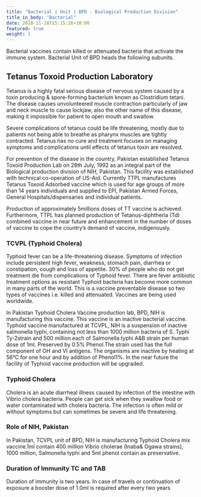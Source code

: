 ```yaml
---
title: "Bacterial | Unit | BPD - Biological Production Division"
title_in_body: "Bacterial"
date: 2018-11-28T15:15:26+10:00
featured: true
weight: 1
---
```


Bacterial vaccines contain killed or attenuated bacteria that activate the immune system. Bacterial Unit of BPD heads the following subunits.
## Tetanus Toxoid Production Laboratory

Tetanus is a highly fatal serious disease of nervous system caused by a toxin producing & spore-forming bacterium known as Clostridium tetani. The disease causes unvolunteered muscle contraction particularly of jaw and neck muscle to cause lockjaw, also the other name of this disease, making it impossible for patient to open mouth and swallow.

Severe complications of tetanus could be life threatening, mostly due to patients not being able to breathe as pharynx muscles are tightly contracted. Tetanus has no cure and treatment focuses on managing symptoms and complications until effects of tetanus toxin are resolved.

For prevention of the disease in the country, Pakistan established Tetanus Toxoid Production Lab on 28th July, 1992 as an integral part of the Biological production division of NIH, Pakistan. This facility was established with technical co-operation of US-Aid. Currently TTPL manufactures Tetanus Toxoid Adsorbed vaccine which is used for age groups of more than 14 years individuals and supplied to EPI, Pakistan Armed Forces, General Hospitals/dispensaries and individual patients.

Production of approximately 5millions doses of TT vaccine is achieved. Furthermore, TTPL has planned production of Tetanus-diphtheria (Td) combined vaccine in near future and enhancement in the number of doses of vaccine to cope the country’s demand of vaccine, indigenously.

### TCVPL (Typhoid Cholera)

Typhoid fever can be a life-threatening disease. Symptoms of infection include persistent high fever, weakness, stomach pain, diarrhea or constipation, cough and loss of appetite. 30% of people who do not get treatment die from complications of Typhoid fever. There are fever antibiotic treatment options as resistant Typhoid bacteria has become more common in many parts of the world. This is a vaccine preventable disease so two types of vaccines i.e. killed and attenuated. Vaccines are being used worldwide.

In Pakistan Typhoid Cholera Vaccine production lab, BPD, NIH is manufacturing this vaccine. This vaccine is an inactive bacterial vaccine. Typhoid vaccine manufactured at TCVPL, NIH is a suspension of inactive salmonella typhi, containing not less than 1000 million bacteria of S. Typhi Ty-2strain and 500 million each of Salmonella typhi A&B strain per human dose of 1ml. Preserved by 0.5% Phenol.The strain used has the full component of OH and VI antigens. The organisms are inactive by heating at 56°C for one hour and by addition of Phenol1%. In the near future the facility of Typhoid vaccine production will be upgraded.

### Typhoid Cholera

Cholera is an acute diarrheal illness caused by infection of the intestine with Vibrio cholera bacteria. People can get sick when they swallow food or water contaminated with cholera bacteria. The infection is often mild or without symptoms but can sometimes be severe and life threatening.

### Role of NIH, Pakistan

In Pakistan, TCVPL unit of BPD, NIH is manufacturing Typhoid Cholera mix vaccine.1ml contain 400 million Vibrio cholerae (Inaba& Ogawa strains), 1000 million, Salmonella typhi and 5ml phenol contain as preservative.

### Duration of Immunity TC and TAB

Duration of immunity is two years. In case of travels or continuation of exposure a booster dose of 1.0ml is required after every two years
